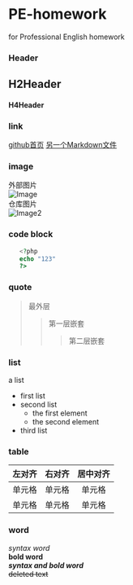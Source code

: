 # PE-homework
for Professional English homework 
###  Header
## H2Header
#### H4Header

###  link
[github首页](http://github.com)
[另一个Markdown文件](https://github.com/EATISUI/Homework/edit/main/README.md)

### image
外部图片  
![Image](http://static.runoob.com/images/runoob-logo.png)  
仓库图片   
![Image2](https://github.com/EATISUI/Homework/commit/f8b54fc181c478d2caf64623c46705040ad8062d)


###  code block
```php
   <?php
   echo "123"
   ?>
```

### quote
> 最外层
> > 第一层嵌套
> > > 第二层嵌套

### list
a list
* first list
* second list
    *    the first element   
    *    the second element    
* third list

### table 
| 左对齐 | 右对齐 | 居中对齐 |
| :-----| ----: | :----: |
| 单元格 | 单元格 | 单元格 |
| 单元格 | 单元格 | 单元格 |

### word
*syntax word*  
**bold word**  
***syntax and bold word***  
~~deleted text~~
